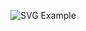 ![SVG Example](https://readme-decorate.vercel.app/api/get?type=wave&text=%EB%91%A0%EB%B0%94+%EB%91%A0%EB%B0%94+%EB%91%90%EB%B9%84%EB%91%90%EB%B0%94&width=810&height=250&fontSize=52&fontWeight=1000&useGradient=false&fontColor=%23333333&backgroundColor=%23ffffff00&gradientColor1=&gradientColor2=)
 